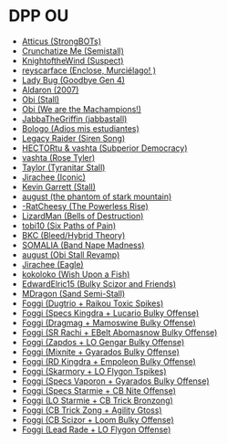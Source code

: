 # DPP OU

- [Atticus (StrongBOTs)][1]
- [Crunchatize Me (Semistall)][2]
- [KnightoftheWind (Suspect)][3]
- [reyscarface (Enclose, Murciélago! )][4]
- [Lady Bug (Goodbye Gen 4)][5]
- [Aldaron (2007)][9]
- [Obi (Stall)][10]
- [Obi (We are the Machampions!)][11]
- [JabbaTheGriffin (jabbastall)][13]
- [Bologo (Adios mis estudiantes)][14]
- [Legacy Raider (Siren Song)][15]
- [HECTORtu & vashta (Subperior Democracy)][16]
- [vashta (Rose Tyler)][17]
- [Taylor (Tyranitar Stall)][18]
- [Jirachee (Iconic)][19]
- [Kevin Garrett (Stall)][20]
- [august (the phantom of stark mountain)][21]
- [-RatCheesy (The Powerless Rise)][22]
- [LizardMan (Bells of Destruction)][23]
- [tobi10 (Six Paths of Pain)][24]
- [BKC (Bleed/Hybrid Theory)][12]
- [SOMALIA (Band Nape Madness)][6]
- [august (Obi Stall Revamp)][6]
- [Jirachee (Eagle)][6]
- [kokoloko (Wish Upon a Fish)][6]
- [EdwardElric15 (Bulky Scizor and Friends)][6]
- [MDragon (Sand Semi-Stall)][6]
- [Foggi (Dugtrio + Raikou Toxic Spikes)][7]
- [Foggi (Specs Kingdra + Lucario Bulky Offense)][7]
- [Foggi (Dragmag + Mamoswine Bulky Offense)][7]
- [Foggi (SR Rachi + EBelt Abomasnow Bulky Offense)][7]
- [Foggi (Zapdos + LO Gengar Bulky Offense)][7]
- [Foggi (Mixnite + Gyarados Bulky Offense)][7]
- [Foggi (RD Kingdra + Empoleon Bulky Offense)][7]
- [Foggi (Skarmory + LO Flygon Tspikes)][7]
- [Foggi (Specs Vaporon + Gyarados Bulky Offense)][7]
- [Foggi (Specs Starmie + CB Nite Offense)][7]
- [Foggi (LO Starmie + CB Trick Bronzong)][7]
- [Foggi (CB Trick Zong + Agility Gtoss)][7]
- [Foggi (CB Scizor + Loom Bulky Offense)][7]
- [Foggi (Lead Rade + LO Flygon Offense)][7]

[1]: https://www.smogon.com/forums/threads/team-strongbots-ou-offense.59985/ 
[1B]:https://www.smogon.com/smog/issue4/featured_rmt_ou
[2]: https://www.smogon.com/smog/issue7/featured_rmt_ou
[3]: https://www.smogon.com/smog/issue10/featured_rmt_suspect
[4]: https://www.smogon.com/forums/threads/enclose-murci%C3%A9lago-ranked-1.76014/
[4B]:https://www.smogon.com/smog/issue11/featured_rmt_ou
[5]: https://www.smogon.com/forums/threads/goodbye-gen-4.80038/
[5B]:https://www.smogon.com/smog/issue12/featured_rmt_ou
[6]: https://www.smogon.com/forums/threads/roa-sample-teams-thread-v2.3549991/#post-6431088
[7]: https://www.smogon.com/forums/threads/dpp-ou-team-dump.3591816/#post-7172923
[8]: https://pastebin.com/isEaVF8n
[9]: https://www.smogon.com/forums/threads/revolutionizing-the-metagame-in-late-2007-and-rising-lol.33023/
[10]: https://www.smogon.com/forums/threads/stall-team.47785/
[11]: https://www.smogon.com/forums/threads/we-are-the-machampions.36192/
[12]: https://www.smogon.com/forums/threads/hybrid-theory.3480739/
[13]: https://www.smogon.com/forums/threads/jabbastall.45814/
[14]: https://www.smogon.com/forums/threads/adios-mis-estudiantes.47885/
[15]: https://www.smogon.com/forums/threads/team-siren-song.48711/
[16]: https://www.smogon.com/forums/threads/team-su-b-perior-democracy.49703/
[17]: https://www.smogon.com/forums/threads/team-rose-tyler-a-team-at-its-end.56715/
[18]: https://www.smogon.com/forums/threads/tyranitar-stall.57810/
[19]: https://www.smogon.com/forums/threads/iconic-the-story-of-team-canada.3638877/
[20]: https://www.smogon.com/forums/threads/kevin-garrett-stall.78812/
[21]: https://www.smogon.com/forums/threads/the-phantom-of-stark-mountain.3569099/
[22]: https://www.smogon.com/forums/threads/the-powerless-rise-ou-peaked-21.78190/
[23]: https://www.smogon.com/forums/threads/bells-of-destruction.83150/
[24]: https://www.smogon.com/forums/threads/six-paths-of-pain.3464138/
[25]: https://www.smogon.com/forums/threads/generation-iv-rmt-archive-index.76508/

[101]:
[101B]:
[102]:
[103]:
[104]:
[104B]:
[105]:
[105B]:
[106]:
[107]:
[108]:
[109]:
[110]:
[111]:
[112]:
[113]:
[114]:
[115]:
[116]:
[117]:
[118]:
[119]:
[120]:
[121]:
[122]:
[123]:
[124]:
[125]:

